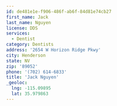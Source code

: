 ```yaml
---
id: de481e1e-f906-486f-ab6f-84d81e74cb27
first_name: Jack
last_name: Nguyen
license: DDS
services:
  - Dentist
category: Dentists
address: '2654 W Horizon Ridge Pkwy'
city: Henderson
state: NV
zip: '89052'
phone: '(702) 614-6833'
title: 'Jack Nguyen'
_geoloc:
  lng: -115.09895
  lat: 35.979863
---
```

